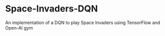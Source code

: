 # Space-Invaders-DQN
An implementation of a DQN to play Space Invaders using TensorFlow and Open-AI gym
